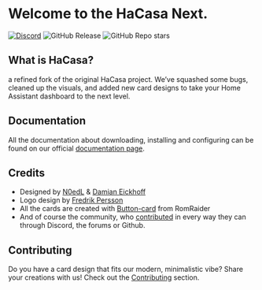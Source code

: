 # Welcome to the HaCasa Next.

[![Discord](https://img.shields.io/discord/1256323927152660521?style=for-the-badge&logo=discord&logoColor=white&labelColor=%23a3aaf8&label=Chat%20on%20Discord&color=%235966f2)](https://discord.com/invite/9uMs9zCT7d)
![GitHub Release](https://img.shields.io/github/v/release/N0edL/HaCasa-Next?display_name=release&style=for-the-badge&label=Latest%20release&color=%239aaed4)
![GitHub Repo stars](https://img.shields.io/github/stars/N0edL/HaCasa-Next?style=for-the-badge&logo=github&label=Github%20Stars&labelColor=%23d4b392&color=%23f9f2e9)

## What is HaCasa?
a refined fork of the original HaCasa project. We’ve squashed some bugs, cleaned up the visuals, and added new card designs to take your Home Assistant dashboard to the next level.

## Documentation
All the documentation about downloading, installing and configuring can be found on our official [documentation page](https://N0edL.github.io/HaCasa-Next/).

## Credits
- Designed by [N0edL](https://github.com/N0edL) & [Damian Eickhoff](https://github.com/damianeickhoff)
- Logo design by [Fredrik Persson](https://github.com/fredrikpersson92)
- All the cards are created with [Button-card](https://github.com/custom-cards/button-card) from RomRaider
- And of course the community, who [contributed](https://github.com/damianeickhoff/HaCasa/graphs/contributors) in every way they can through Discord, the forums or Github.

## Contributing
Do you have a card design that fits our modern, minimalistic vibe? Share your creations with us! Check out the [Contributing](#contributing) section.
